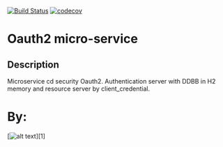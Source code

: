 [![Build Status](https://travis-ci.org/Milfist/oauth2-security.svg?branch=master)](https://travis-ci.org/Milfist/oauth2-security) [![codecov](https://codecov.io/gh/Milfist/oauth2-security/branch/master/graph/badge.svg)](https://codecov.io/gh/Milfist/oauth2-security)

# Oauth2 micro-service

## Description

Microservice cd security Oauth2. Authentication server with DDBB in H2 memory and resource server by client_credential.


# By:

[![alt text](https://github.com/Milfist/Docs/blob/master/milfist.JPG)][1]
